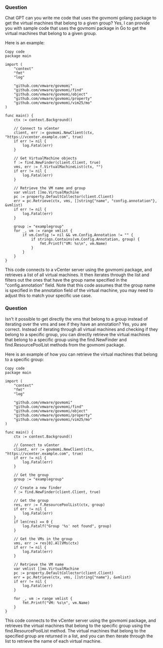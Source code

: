 ### Question
Chat GPT can you write me code that uses the govmomi golang package to get the virtual machines that belong to a given group?
Yes, I can provide you with sample code that uses the govmomi package in Go to get the virtual machines that belong to a given group.

Here is an example:
```
Copy code
package main

import (
    "context"
    "fmt"
    "log"

    "github.com/vmware/govmomi"
    "github.com/vmware/govmomi/find"
    "github.com/vmware/govmomi/object"
    "github.com/vmware/govmomi/property"
    "github.com/vmware/govmomi/vim25/mo"
)

func main() {
    ctx := context.Background()

    // Connect to vCenter
    client, err := govmomi.NewClient(ctx, "https://vcenter.example.com", true)
    if err != nil {
        log.Fatal(err)
    }

    // Get VirtualMachine objects
    f := find.NewFinder(client.Client, true)
    vms, err := f.VirtualMachineList(ctx, "")
    if err != nil {
        log.Fatal(err)
    }

    // Retrieve the VM name and group
    var vmlist []mo.VirtualMachine
    pc := property.DefaultCollector(client.Client)
    err = pc.Retrieve(ctx, vms, []string{"name", "config.annotation"}, &vmlist)
    if err != nil {
        log.Fatal(err)
    }

    group := "examplegroup"
    for _, vm := range vmlist {
        if vm.Config != nil && vm.Config.Annotation != "" {
            if strings.Contains(vm.Config.Annotation, group) {
                fmt.Printf("VM: %s\n", vm.Name)
            }
        }
    }
}
```

This code connects to a vCenter server using the govmomi package, and retrieves a list of all virtual machines. It then iterates through the list and filters out the ones that have the group name specified in the "config.annotation" field. Note that this code assumes that the group name is specified in the annotation field of the virtual machine, you may need to adjust this to match your specific use case.




### Question
Isn't it possible to get directly the vms that belong to a group instead of iterating over the vms and see if they have an annotation?
Yes, you are correct. Instead of iterating through all virtual machines and checking if they belong to a specific group, you can directly retrieve the virtual machines that belong to a specific group using the find.NewFinder and find.ResourcePoolList methods from the govmomi package.

Here is an example of how you can retrieve the virtual machines that belong to a specific group:
```
Copy code
package main

import (
    "context"
    "fmt"
    "log"

    "github.com/vmware/govmomi"
    "github.com/vmware/govmomi/find"
    "github.com/vmware/govmomi/object"
    "github.com/vmware/govmomi/property"
    "github.com/vmware/govmomi/vim25/mo"
)

func main() {
    ctx := context.Background()

    // Connect to vCenter
    client, err := govmomi.NewClient(ctx, "https://vcenter.example.com", true)
    if err != nil {
        log.Fatal(err)
    }

    // Get the group
    group := "examplegroup"

    // Create a new finder
    f := find.NewFinder(client.Client, true)

    // Get the group
    res, err := f.ResourcePoolList(ctx, group)
    if err != nil {
        log.Fatal(err)
    }
    if len(res) == 0 {
        log.Fatalf("Group '%s' not found", group)
    }

    // Get the VMs in the group
    vms, err := res[0].AllVMs(ctx)
    if err != nil {
        log.Fatal(err)
    }

    // Retrieve the VM name 
    var vmlist []mo.VirtualMachine
    pc := property.DefaultCollector(client.Client)
    err = pc.Retrieve(ctx, vms, []string{"name"}, &vmlist)
    if err != nil {
        log.Fatal(err)
    }

    for _, vm := range vmlist {
        fmt.Printf("VM: %s\n", vm.Name)
    }
}
```
This code connects to the vCenter server using the govmomi package, and retrieves the virtual machines that belong to the specific group using the find.ResourcePoolList method. The virtual machines that belong to the specified group are returned in a list, and you can then iterate through the list to retrieve the name of each virtual machine.